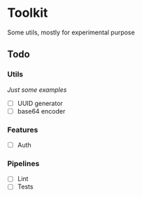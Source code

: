 # Toolkit

Some utils, mostly for experimental purpose

## Todo

### Utils
*Just some examples*
- [ ] UUID generator
- [ ] base64 encoder

### Features
- [ ] Auth

### Pipelines
- [ ] Lint
- [ ] Tests
